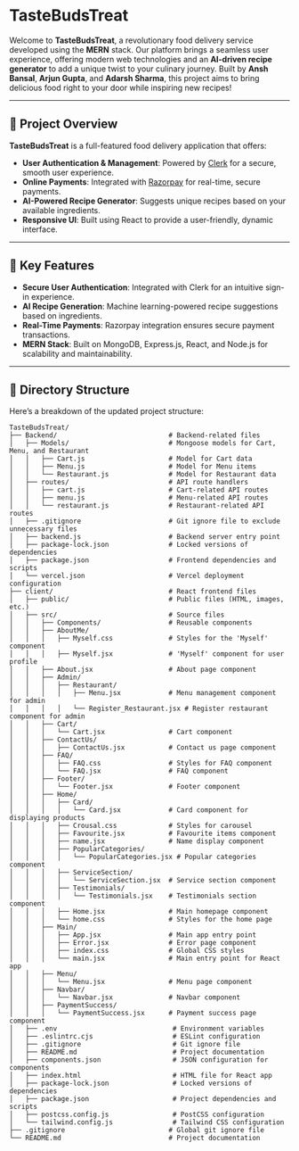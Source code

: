 # TasteBudsTreat

Welcome to **TasteBudsTreat**, a revolutionary food delivery service developed using the **MERN** stack. Our platform brings a seamless user experience, offering modern web technologies and an **AI-driven recipe generator** to add a unique twist to your culinary journey. Built by **Ansh Bansal**, **Arjun Gupta**, and **Adarsh Sharma**, this project aims to bring delicious food right to your door while inspiring new recipes!

---

## 🥘 Project Overview

**TasteBudsTreat** is a full-featured food delivery application that offers:

- **User Authentication & Management**: Powered by [Clerk](https://clerk.dev/) for a secure, smooth user experience.
- **Online Payments**: Integrated with [Razorpay](https://razorpay.com/) for real-time, secure payments.
- **AI-Powered Recipe Generator**: Suggests unique recipes based on your available ingredients.
- **Responsive UI**: Built using React to provide a user-friendly, dynamic interface.

---

## 🚀 Key Features

- **Secure User Authentication**: Integrated with Clerk for an intuitive sign-in experience.
- **AI Recipe Generation**: Machine learning-powered recipe suggestions based on ingredients.
- **Real-Time Payments**: Razorpay integration ensures secure payment transactions.
- **MERN Stack**: Built on MongoDB, Express.js, React, and Node.js for scalability and maintainability.

---

## 📂 Directory Structure

Here’s a breakdown of the updated project structure:

```plaintext
TasteBudsTreat/
├── Backend/                            # Backend-related files
│   ├── Models/                         # Mongoose models for Cart, Menu, and Restaurant
│   │   ├── Cart.js                     # Model for Cart data
│   │   ├── Menu.js                     # Model for Menu items
│   │   └── Restaurant.js               # Model for Restaurant data
│   ├── routes/                         # API route handlers
│   │   ├── cart.js                     # Cart-related API routes
│   │   ├── menu.js                     # Menu-related API routes
│   │   └── restaurant.js               # Restaurant-related API routes
│   ├── .gitignore                      # Git ignore file to exclude unnecessary files
│   ├── backend.js                      # Backend server entry point
│   ├── package-lock.json               # Locked versions of dependencies
│   ├── package.json                    # Frontend dependencies and scripts
│   └── vercel.json                     # Vercel deployment configuration
├── client/                             # React frontend files
│   ├── public/                         # Public files (HTML, images, etc.)
│   ├── src/                            # Source files
│   │   ├── Components/                 # Reusable components
│   │   ├── AboutMe/
│   │   │   ├── Myself.css              # Styles for the 'Myself' component
│   │   │   ├── Myself.jsx              # 'Myself' component for user profile
│   │   ├── About.jsx                   # About page component
│   │   ├── Admin/
│   │   │   ├── Restaurant/
│   │   │   │   ├── Menu.jsx            # Menu management component for admin
│   │   │   │   └── Register_Restaurant.jsx # Register restaurant component for admin
│   │   ├── Cart/
│   │   │   └── Cart.jsx                # Cart component
│   │   ├── ContactUs/
│   │   │   ├── ContactUs.jsx           # Contact us page component
│   │   ├── FAQ/
│   │   │   ├── FAQ.css                 # Styles for FAQ component
│   │   │   └── FAQ.jsx                 # FAQ component
│   │   ├── Footer/
│   │   │   └── Footer.jsx              # Footer component
│   │   ├── Home/
│   │   │   ├── Card/
│   │   │   │   └── Card.jsx            # Card component for displaying products
│   │   │   ├── Crousal.css             # Styles for carousel
│   │   │   ├── Favourite.jsx           # Favourite items component
│   │   │   ├── name.jsx                # Name display component
│   │   │   ├── PopularCategories/
│   │   │   │   └── PopularCategories.jsx # Popular categories component
│   │   │   ├── ServiceSection/
│   │   │   │   └── ServiceSection.jsx  # Service section component
│   │   │   ├── Testimonials/
│   │   │   │   └── Testimonials.jsx    # Testimonials section component
│   │   │   ├── Home.jsx                # Main homepage component
│   │   │   └── home.css                # Styles for the home page
│   │   ├── Main/
│   │   │   ├── App.jsx                 # Main app entry point
│   │   │   ├── Error.jsx               # Error page component
│   │   │   ├── index.css               # Global CSS styles
│   │   │   └── main.jsx                # Main entry point for React app
│   │   ├── Menu/
│   │   │   └── Menu.jsx                # Menu page component
│   │   ├── Navbar/
│   │   │   └── Navbar.jsx              # Navbar component
│   │   ├── PaymentSuccess/
│   │   │   └── PaymentSuccess.jsx      # Payment success page component
│   ├── .env                             # Environment variables
│   ├── .eslintrc.cjs                    # ESLint configuration
│   ├── .gitignore                       # Git ignore file
│   ├── README.md                        # Project documentation
│   ├── components.json                  # JSON configuration for components
│   ├── index.html                       # HTML file for React app
│   ├── package-lock.json                # Locked versions of dependencies
│   ├── package.json                     # Project dependencies and scripts
│   ├── postcss.config.js                # PostCSS configuration
│   └── tailwind.config.js               # Tailwind CSS configuration
├── .gitignore                          # Global git ignore file
└── README.md                           # Project documentation
```

